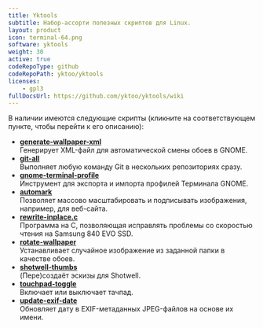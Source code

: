 ```yaml
---
title: Yktools
subtitle: Набор-ассорти полезных скриптов для Linux.
layout: product
icon: terminal-64.png
software: yktools
weight: 30
active: true
codeRepoType: github
codeRepoPath: yktoo/yktools
licenses:
    - gpl3
fullDocsUrl: https://github.com/yktoo/yktools/wiki
---
```


В наличии имеются следующие скрипты (кликните на соответствующем пункте, чтобы перейти к его описанию):

<!-- NB: hyphens are replaced with a '%E2%80%90' (Unicode hyphen) in Wiki page names,
     otherwise GitHub would convert them into spaces when displaying. -->

* **[generate-wallpaper-xml](https://github.com/yktoo/yktools/wiki/generate%E2%80%90wallpaper%E2%80%90xml)**\
  Генерирует XML-файл для автоматической смены обоев в GNOME.
* **[git-all](https://github.com/yktoo/yktools/wiki/git%E2%80%90all)**\
  Выполняет любую команду Git в нескольких репозиториях сразу.
* **[gnome-terminal-profile](https://github.com/yktoo/yktools/wiki/gnome%E2%80%90terminal%E2%80%90profile)**\
  Инструмент для экспорта и импорта профилей Терминала GNOME.
* **[automark](https://github.com/yktoo/yktools/wiki/automark)**\
  Позволяет массово масштабировать и подписывать изображения, например, для веб-сайта.
* **[rewrite-inplace.c](https://github.com/yktoo/yktools/wiki/rewrite%E2%80%90inplace.c)**\
  Программа на C, позволяющая исправлять проблемы со скоростью чтения на Samsung 840 EVO SSD.
* **[rotate-wallpaper](https://github.com/yktoo/yktools/wiki/rotate%E2%80%90wallpaper)**\
  Устанавливает случайное изображение из заданной папки в качестве обоев.
* **[shotwell-thumbs](https://github.com/yktoo/yktools/wiki/shotwell%E2%80%90thumbs)**\
  (Пере)создаёт эскизы для Shotwell.
* **[touchpad-toggle](https://github.com/yktoo/yktools/wiki/touchpad%E2%80%90toggle)**\
  Включает или выключает тачпад.
* **[update-exif-date](https://github.com/yktoo/yktools/wiki/update%E2%80%90exif%E2%80%90date)**\
  Обновляет дату в EXIF-метаданных JPEG-файлов на основе их имени.
